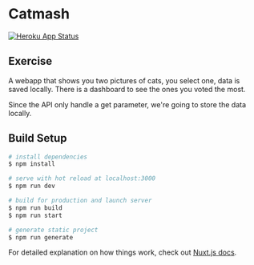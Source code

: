 # Catmash

[![Heroku App Status](http://heroku-shields.herokuapp.com/catmash-mikaleb)](https://catmash-mikaleb.herokuapp.com)

## Exercise

A webapp that shows you two pictures of cats, you select one, data is saved locally. There is a dashboard to see the ones you voted the most.

Since the API only handle a get parameter, we're going to store the data locally.

## Build Setup

```bash
# install dependencies
$ npm install

# serve with hot reload at localhost:3000
$ npm run dev

# build for production and launch server
$ npm run build
$ npm run start

# generate static project
$ npm run generate
```

For detailed explanation on how things work, check out [Nuxt.js docs](https://nuxtjs.org).
